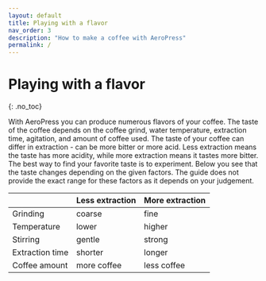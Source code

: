 ```yaml
---
layout: default
title: Playing with a flavor
nav_order: 3
description: "How to make a coffee with AeroPress"
permalink: /
---
```


# Playing with a flavor

{: .no_toc}

With AeroPress you can produce numerous flavors of your coffee. The taste of the coffee depends on the coffee grind, water temperature, extraction time, agitation, and amount of coffee used. The taste of your coffee can differ in extraction - can be more bitter or more acid. Less extraction means the taste has more acidity, while more extraction means it tastes more bitter. The best way to find your favorite taste is to experiment. Below you see that the taste changes depending on the given factors. The guide does not provide the exact range for these factors as it depends on your judgement.

 |          |Less extraction | More extraction
 |----------|----------------|-----------------
 | Grinding | coarse         | fine
 |Temperature|	lower	| higher
 |Stirring|	gentle	|strong
|Extraction time  |	shorter |	longer
|Coffee amount |	more coffee	|less coffee